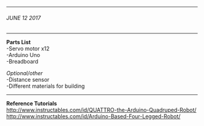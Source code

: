 ___
###### JUNE 12 2017 
___
**Parts List**
<br>  -Servo motor x12
<br>  -Arduino Uno
<br>  -Breadboard

*Optional/other*
<br>  -Distance sensor
<br>  -Different materials for building
___

**Reference Tutorials**
<br>http://www.instructables.com/id/QUATTRO-the-Arduino-Quadruped-Robot/
<br>http://www.instructables.com/id/Arduino-Based-Four-Legged-Robot/
